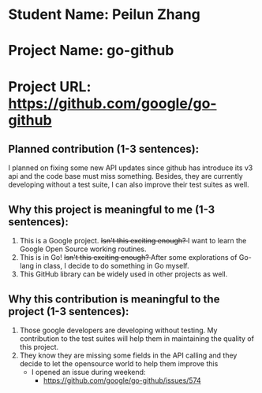 
# Student Name: Peilun Zhang     
# Project Name: go-github
# Project URL: https://github.com/google/go-github

## Planned contribution (1-3 sentences):

I planned on fixing some new API updates since github has introduce its v3 api and the code base must miss something. Besides, they are currently developing without a test suite, I can also improve their test suites as well.

## Why this project is meaningful to me (1-3 sentences):

1. This is a Google project. <del> Isn't this exciting enough? </del> I want to learn the Google Open Source working routines.
2. This is in Go! <del> Isn't this exciting enough? </del> After some explorations of Go-lang in class, I decide to do something in Go myself.
3. This GitHub library can be widely used in other projects as well.


## Why this contribution is meaningful to the project (1-3 sentences):

1. Those google developers are developing without testing. My contribution to the test suites will help them in maintaining the quality of this project.
2. They know they are missing some fields in the API calling and they decide to let the opensource world to help them improve this
    * I opened an issue during weekend:
        * https://github.com/google/go-github/issues/574



